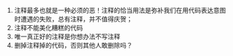 1. 注释最多也就是一种必须的恶！注释的恰当用法是弥补我们在用代码表达意图时遭遇的失败，总有注释，并不值得庆贺；
2. 注释不能美化糟糕的代码
3. 唯一真正好的注释是你想办法不写注释
4. 删掉注释掉的代码，否则其他人敢删除吗？

